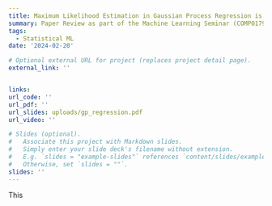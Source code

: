 ```yaml
---
title: Maximum Likelihood Estimation in Gaussian Process Regression is Ill-Posed
summary: Paper Review as part of the Machine Learning Seminar (COMP0179) module at UCL, taught by Marc Deisenroth and Brooks Paige.
tags:
  - Statistical ML
date: '2024-02-20'

# Optional external URL for project (replaces project detail page).
external_link: ''


links:
url_code: ''
url_pdf: ''
url_slides: uploads/gp_regression.pdf
url_video: ''

# Slides (optional).
#   Associate this project with Markdown slides.
#   Simply enter your slide deck's filename without extension.
#   E.g. `slides = "example-slides"` references `content/slides/example-slides.md`.
#   Otherwise, set `slides = ""`.
slides: ''
---
```


This